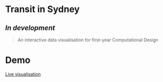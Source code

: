 Transit in Sydney
=================

## *In development*
> An interactive data visualisation for first-year Computational Design

# Demo
[Live visualisation](https://jakecoppinger.github.io/transit-in-sydney/)


